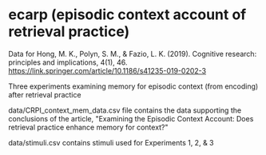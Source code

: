 # ecarp (episodic context account of retrieval practice)

Data for Hong, M. K., Polyn, S. M., & Fazio, L. K. (2019). Cognitive research: principles and implications, 4(1), 46. https://link.springer.com/article/10.1186/s41235-019-0202-3

Three experiments examining memory for episodic context (from encoding) after retrieval practice

data/CRPI_context_mem_data.csv file contains the data supporting the conclusions of the article, "Examining the Episodic Context Account: Does retrieval practice enhance memory for context?"

data/stimuli.csv contains stimuli used for Experiments 1, 2, & 3
